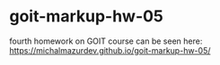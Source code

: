 # goit-markup-hw-05

fourth homework on GOIT course
can be seen here: https://michalmazurdev.github.io/goit-markup-hw-05/
